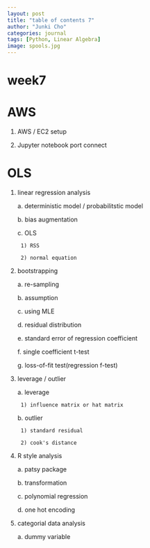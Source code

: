 ```yaml
---
layout: post
title: "table of contents 7"
author: "Junki Cho"
categories: journal
tags: [Python, Linear Algebra]
image: spools.jpg
---
```


# week7

# AWS

1. AWS / EC2 setup

2. Jupyter notebook port connect

# OLS

1. linear regression analysis

    a. deterministic model / probabilitstic model

    b. bias augmentation

    c. OLS

        1) RSS

        2) normal equation

2. bootstrapping

    a. re-sampling

    b. assumption

    c. using MLE

    d. residual distribution

    e. standard error of regression coefficient

    f. single coefficient t-test

    g. loss-of-fit test(regression f-test)

3. leverage / outlier

    a. leverage

        1) influence matrix or hat matrix

    b. outlier

        1) standard residual

        2) cook's distance

4. R style analysis

    a. patsy package

    b. transformation

    c. polynomial regression

    d. one hot encoding

5. categorial data analysis

    a. dummy variable
